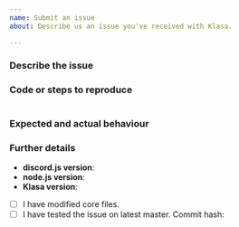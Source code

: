```yaml
---
name: Submit an issue
about: Describe us an issue you've received with Klasa.

---
```


<!--
If you need help with Klasa, please go to the Dirigeants Discord instead:
  https://discord.gg/FpEFSyY
This issue tracker is only for issue reports and proposals. You won't receive any basic help here.
-->

### Describe the issue

### Code or steps to reproduce

```js

```

### Expected and actual behaviour

<!--
Fill in any of the values that are applicable to your issue.
If your issue isn't affected by any of the values here, don't fill them in.
If you are using the master version of Klasa, make sure you provide the commit hash.
-->

### Further details

- **discord.js version**:
- **node.js version**:
- **Klasa version**:
- [ ] I have modified core files.
- [ ] I have tested the issue on latest master. Commit hash:
